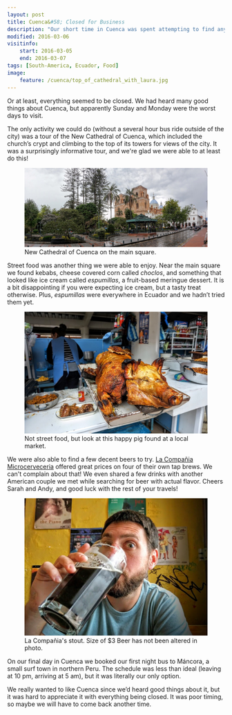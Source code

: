 ```yaml
---
layout: post
title: Cuenca&#58; Closed for Business
description: "Our short time in Cuenca was spent attempting to find anything open."
modified: 2016-03-06
visitinfo:
    start: 2016-03-05
    end: 2016-03-07
tags: [South-America, Ecuador, Food]
image:
    feature: /cuenca/top_of_cathedral_with_laura.jpg
---
```


Or at least, everything seemed to be closed. We had heard many good things about Cuenca, but apparently Sunday and Monday were the worst days to visit.

The only activity we could do (without a several hour bus ride outside of the city) was a tour of the New Cathedral of Cuenca, which included the church’s crypt and climbing to the top of its towers for views of the city. It was a surprisingly informative tour, and we're glad we were able to at least do this!
<figure>
    <a href="/images/cuenca/new_cathedral_of_cuenca.jpg"><img src="/images/cuenca/new_cathedral_of_cuenca.jpg" alt=""></a>
    <figcaption>New Cathedral of Cuenca on the main square.</figcaption>
</figure>

Street food was another thing we were able to enjoy. Near the main square we found kebabs, cheese covered corn called *choclos*, and something that looked like ice cream called *espumillas*, a fruit-based meringue dessert. It is a bit disappointing if you were expecting ice cream, but a tasty treat otherwise. Plus, *espumillas* were everywhere in Ecuador and we hadn’t tried them yet.
<figure>
    <a href="/images/cuenca/happy_pig.jpg"><img src="/images/cuenca/happy_pig.jpg" alt=""></a>
    <figcaption>Not street food, but look at this happy pig found at a local market.</figcaption>
</figure>

We were also able to find a few decent beers to try. [La Compañia Microcerveceria](https://www.facebook.com/pages/La-Compa%C3%91ia-Microcerveceria/145847902223862) offered great prices on four of their own tap brews. We can't complain about that! We even shared a few drinks with another American couple we met while searching for beer with actual flavor. Cheers Sarah and Andy, and good luck with the rest of your travels!
<figure>
    <a href="/images/cuenca/la_compania.jpg"><img src="/images/cuenca/la_compania.jpg" alt=""></a>
    <figcaption>La Compañia's stout. Size of $3 Beer has not been altered in photo.</figcaption>
</figure>

On our final day in Cuenca we booked our first night bus to Máncora, a small surf town in northern Peru. The schedule was less than ideal (leaving at 10 pm, arriving at 5 am), but it was literally our only option.

We really wanted to like Cuenca since we’d heard good things about it, but it was hard to appreciate it with everything being closed. It was poor timing, so maybe we will have to come back another time.
